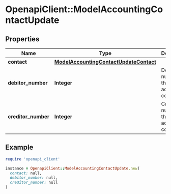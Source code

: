 # OpenapiClient::ModelAccountingContactUpdate

## Properties

| Name | Type | Description | Notes |
| ---- | ---- | ----------- | ----- |
| **contact** | [**ModelAccountingContactUpdateContact**](ModelAccountingContactUpdateContact.md) |  | [optional] |
| **debitor_number** | **Integer** | Debitor number of the accounting contact. | [optional] |
| **creditor_number** | **Integer** | Creditor number of the accounting contact. | [optional] |

## Example

```ruby
require 'openapi_client'

instance = OpenapiClient::ModelAccountingContactUpdate.new(
  contact: null,
  debitor_number: null,
  creditor_number: null
)
```

